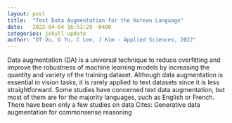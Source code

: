 ```yaml
---
layout: post
title:  "Text Data Augmentation for the Korean Language"
date:   2022-04-04 16:51:29 -0400
categories: jekyll update
author: "DT Vu, G Yu, C Lee, J Kim - Applied Sciences, 2022"
---
```

Data augmentation (DA) is a universal technique to reduce overfitting and improve the robustness of machine learning models by increasing the quantity and variety of the training dataset. Although data augmentation is essential in vision tasks, it is rarely applied to text datasets since it is less straightforward. Some studies have concerned text data augmentation, but most of them are for the majority languages, such as English or French. There have been only a few studies on data Cites: Generative data augmentation for commonsense reasoning